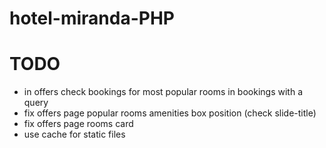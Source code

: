 # hotel-miranda-PHP

# TODO
- in offers check bookings for most popular rooms in bookings with a query
- fix offers page popular rooms amenities box position (check slide-title)
- fix offers page rooms card
- use cache for static files